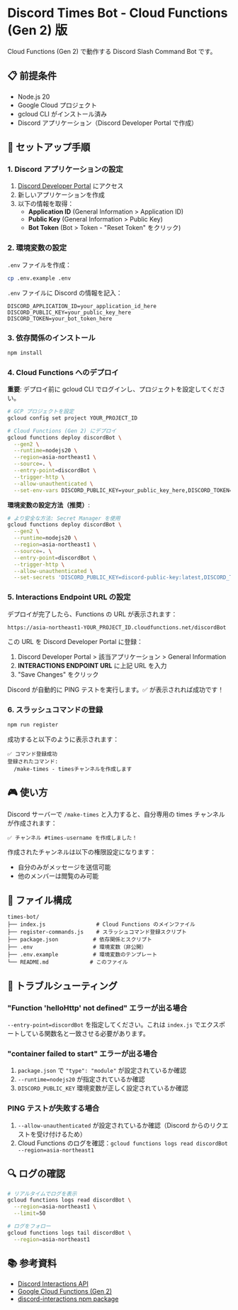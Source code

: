 # Discord Times Bot - Cloud Functions (Gen 2) 版

Cloud Functions (Gen 2) で動作する Discord Slash Command Bot です。

## 📋 前提条件

- Node.js 20
- Google Cloud プロジェクト
- gcloud CLI がインストール済み
- Discord アプリケーション（Discord Developer Portal で作成）

## 🚀 セットアップ手順

### 1. Discord アプリケーションの設定

1. [Discord Developer Portal](https://discord.com/developers/applications) にアクセス
2. 新しいアプリケーションを作成
3. 以下の情報を取得：
   - **Application ID** (General Information > Application ID)
   - **Public Key** (General Information > Public Key)
   - **Bot Token** (Bot > Token - "Reset Token" をクリック)

### 2. 環境変数の設定

`.env` ファイルを作成：

```bash
cp .env.example .env
```

`.env` ファイルに Discord の情報を記入：

```env
DISCORD_APPLICATION_ID=your_application_id_here
DISCORD_PUBLIC_KEY=your_public_key_here
DISCORD_TOKEN=your_bot_token_here
```

### 3. 依存関係のインストール

```bash
npm install
```

### 4. Cloud Functions へのデプロイ

**重要**: デプロイ前に gcloud CLI でログインし、プロジェクトを設定してください。

```bash
# GCP プロジェクトを設定
gcloud config set project YOUR_PROJECT_ID

# Cloud Functions (Gen 2) にデプロイ
gcloud functions deploy discordBot \
  --gen2 \
  --runtime=nodejs20 \
  --region=asia-northeast1 \
  --source=. \
  --entry-point=discordBot \
  --trigger-http \
  --allow-unauthenticated \
  --set-env-vars DISCORD_PUBLIC_KEY=your_public_key_here,DISCORD_TOKEN=your_bot_token_here
```

**環境変数の設定方法（推奨）**:

```bash
# より安全な方法: Secret Manager を使用
gcloud functions deploy discordBot \
  --gen2 \
  --runtime=nodejs20 \
  --region=asia-northeast1 \
  --source=. \
  --entry-point=discordBot \
  --trigger-http \
  --allow-unauthenticated \
  --set-secrets 'DISCORD_PUBLIC_KEY=discord-public-key:latest,DISCORD_TOKEN=discord-token:latest'
```

### 5. Interactions Endpoint URL の設定

デプロイが完了したら、Functions の URL が表示されます：

```
https://asia-northeast1-YOUR_PROJECT_ID.cloudfunctions.net/discordBot
```

この URL を Discord Developer Portal に登録：

1. Discord Developer Portal > 該当アプリケーション > General Information
2. **INTERACTIONS ENDPOINT URL** に上記 URL を入力
3. "Save Changes" をクリック

Discord が自動的に PING テストを実行します。✅ が表示されれば成功です！

### 6. スラッシュコマンドの登録

```bash
npm run register
```

成功すると以下のように表示されます：

```
✅ コマンド登録成功
登録されたコマンド:
  /make-times - timesチャンネルを作成します
```

## 🎮 使い方

Discord サーバーで `/make-times` と入力すると、自分専用の times チャンネルが作成されます：

```
✅ チャンネル #times-username を作成しました！
```

作成されたチャンネルは以下の権限設定になります：
- 自分のみがメッセージを送信可能
- 他のメンバーは閲覧のみ可能

## 📝 ファイル構成

```
times-bot/
├── index.js                # Cloud Functions のメインファイル
├── register-commands.js    # スラッシュコマンド登録スクリプト
├── package.json           # 依存関係とスクリプト
├── .env                   # 環境変数（非公開）
├── .env.example           # 環境変数のテンプレート
└── README.md             # このファイル
```

## 🔧 トラブルシューティング

### "Function 'helloHttp' not defined" エラーが出る場合

`--entry-point=discordBot` を指定してください。これは `index.js` でエクスポートしている関数名と一致させる必要があります。

### "container failed to start" エラーが出る場合

1. `package.json` で `"type": "module"` が設定されているか確認
2. `--runtime=nodejs20` が指定されているか確認
3. `DISCORD_PUBLIC_KEY` 環境変数が正しく設定されているか確認

### PING テストが失敗する場合

1. `--allow-unauthenticated` が設定されているか確認（Discord からのリクエストを受け付けるため）
2. Cloud Functions のログを確認：`gcloud functions logs read discordBot --region=asia-northeast1`

## 🔍 ログの確認

```bash
# リアルタイムでログを表示
gcloud functions logs read discordBot \
  --region=asia-northeast1 \
  --limit=50

# ログをフォロー
gcloud functions logs tail discordBot \
  --region=asia-northeast1
```

## 📚 参考資料

- [Discord Interactions API](https://discord.com/developers/docs/interactions/receiving-and-responding)
- [Google Cloud Functions (Gen 2)](https://cloud.google.com/functions/docs/2nd-gen/overview)
- [discord-interactions npm package](https://www.npmjs.com/package/discord-interactions)
